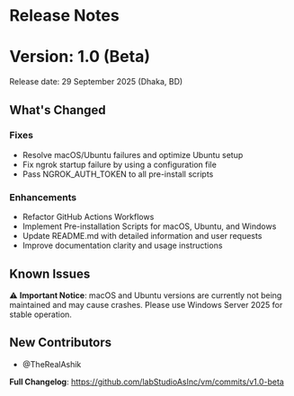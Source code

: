 # Release Notes

# Version: 1.0 (Beta)

Release date: 29 September 2025 (Dhaka, BD)

## What's Changed
### Fixes
- Resolve macOS/Ubuntu failures and optimize Ubuntu setup
- Fix ngrok startup failure by using a configuration file
- Pass NGROK_AUTH_TOKEN to all pre-install scripts

### Enhancements
- Refactor GitHub Actions Workflows
- Implement Pre-installation Scripts for macOS, Ubuntu, and Windows
- Update README.md with detailed information and user requests
- Improve documentation clarity and usage instructions

## Known Issues
⚠️ **Important Notice**: macOS and Ubuntu versions are currently not being maintained and may cause crashes. Please use Windows Server 2025 for stable operation.

## New Contributors
- @TheRealAshik

**Full Changelog**: https://github.com/labStudioAsInc/vm/commits/v1.0-beta